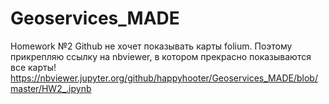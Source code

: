 # Geoservices_MADE
Homework №2
Github не хочет показывать карты folium. Поэтому прикрепляю ссылку на nbviewer, в котором прекрасно показываются все карты! 
https://nbviewer.jupyter.org/github/happyhooter/Geoservices_MADE/blob/master/HW2_.ipynb
